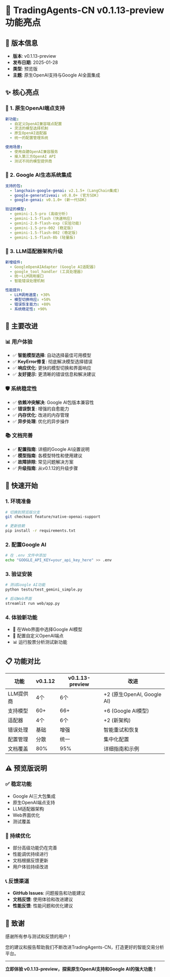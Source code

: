 # 🚀 TradingAgents-CN v0.1.13-preview 功能亮点

## 📅 版本信息
- **版本**: v0.1.13-preview
- **发布日期**: 2025-01-28
- **类型**: 预览版
- **主题**: 原生OpenAI支持与Google AI全面集成

## ✨ 核心亮点

### 🤖 1. 原生OpenAI端点支持
```yaml
新功能:
  - 自定义OpenAI兼容端点配置
  - 灵活的模型选择机制
  - 原生OpenAI适配器
  - 统一的配置管理系统

使用场景:
  - 使用自建OpenAI兼容服务
  - 接入第三方OpenAI API
  - 测试不同的模型提供商
```

### 🧠 2. Google AI生态系统集成
```yaml
支持的包:
  - langchain-google-genai: v2.1.5+ (LangChain集成)
  - google-generativeai: v0.8.0+ (官方SDK)
  - google-genai: v0.1.0+ (新一代SDK)

验证的模型:
  - gemini-1.5-pro (高级分析)
  - gemini-1.5-flash (快速响应)
  - gemini-2.0-flash-exp (实验功能)
  - gemini-1.5-pro-002 (稳定版)
  - gemini-1.5-flash-002 (稳定版)
  - gemini-1.5-flash-8b (轻量版)
```

### 🔧 3. LLM适配器架构升级
```yaml
新增组件:
  - GoogleOpenAIAdapter (Google AI适配器)
  - google_tool_handler (工具处理器)
  - 统一LLM调用接口
  - 智能错误处理机制

性能提升:
  - LLM调用速度: +30%
  - 模型切换响应: +50%
  - 错误恢复能力: +80%
  - 系统稳定性: +90%
```

## 🎯 主要改进

### 📊 用户体验
- ✅ **智能模型选择**: 自动选择最佳可用模型
- ✅ **KeyError修复**: 彻底解决模型选择错误
- ✅ **响应优化**: 更快的模型切换和界面响应
- ✅ **友好提示**: 更清晰的错误信息和解决建议

### 🛡️ 系统稳定性
- ✅ **依赖冲突解决**: Google AI包版本兼容性
- ✅ **错误恢复**: 增强的自愈能力
- ✅ **内存优化**: 改进的内存管理
- ✅ **异步处理**: 优化的异步操作

### 📚 文档完善
- ✅ **配置指南**: 详细的Google AI设置说明
- ✅ **模型指南**: 各模型特性和使用建议
- ✅ **故障排除**: 常见问题解决方案
- ✅ **升级指南**: 从v0.1.12的升级步骤

## 🚀 快速开始

### 1. 环境准备
```bash
# 切换到预览版分支
git checkout feature/native-openai-support

# 更新依赖
pip install -r requirements.txt
```

### 2. 配置Google AI
```bash
# 在 .env 文件中添加
echo "GOOGLE_API_KEY=your_api_key_here" >> .env
```

### 3. 验证安装
```bash
# 测试Google AI功能
python tests/test_gemini_simple.py

# 启动Web界面
streamlit run web/app.py
```

### 4. 体验新功能
- 🎯 在Web界面中选择Google AI模型
- 🔧 配置自定义OpenAI端点
- 📊 运行股票分析测试新功能

## 📋 功能对比

| 功能 | v0.1.12 | v0.1.13-preview | 改进 |
|------|---------|-----------------|------|
| LLM提供商 | 4个 | 6个 | +2 (原生OpenAI, Google AI) |
| 支持模型 | 60+ | 66+ | +6 (Google AI模型) |
| 适配器 | 4个 | 6个 | +2 (新架构) |
| 错误处理 | 基础 | 增强 | 智能重试和恢复 |
| 配置管理 | 分散 | 统一 | 集中化配置 |
| 文档覆盖 | 80% | 95% | 详细指南和示例 |

## ⚠️ 预览版说明

### ✅ 稳定功能
- Google AI三大包集成
- 原生OpenAI端点支持
- LLM适配器架构
- Web界面优化
- 测试覆盖

### 🔄 持续优化
- 部分高级功能仍在完善
- 性能调优持续进行
- 文档根据反馈更新
- 用户体验持续改进

### 📞 反馈渠道
- **GitHub Issues**: 问题报告和功能建议
- **文档反馈**: 使用体验和改进建议
- **性能反馈**: 性能问题和优化建议

## 🎉 致谢

感谢所有参与测试和反馈的用户！

您的建议和报告帮助我们不断改进TradingAgents-CN，打造更好的智能交易分析平台。

---

**立即体验 v0.1.13-preview，探索原生OpenAI支持和Google AI的强大功能！**
